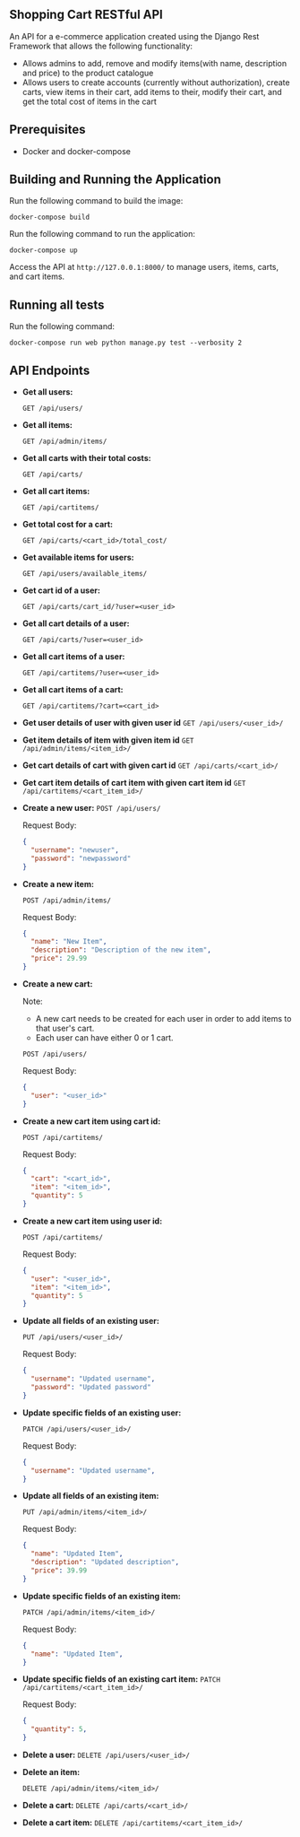 ## Shopping Cart RESTful API

An API for a e-commerce application created using the Django Rest Framework that allows the following functionality:

- Allows admins to add, remove and modify items(with name, description and price) to the product catalogue
- Allows users to create accounts (currently without authorization), create carts, view items in their cart, add items to their, modify their cart, and get the total cost of items in the cart

## Prerequisites
- Docker and docker-compose

## Building and Running the Application

Run the following command to build the image:

```
docker-compose build
```

Run the following command to run the application:

```
docker-compose up
```

Access the API at `http://127.0.0.1:8000/` to manage users, items, carts, and cart items.

## Running all tests

Run the following command:

```
docker-compose run web python manage.py test --verbosity 2
```

## API Endpoints

- **Get all users:**

  `GET /api/users/`

- **Get all items:**

  `GET /api/admin/items/`

- **Get all carts with their total costs:**

  `GET /api/carts/`

- **Get all cart items:**

  `GET /api/cartitems/`

- **Get total cost for a cart:**

  `GET /api/carts/<cart_id>/total_cost/`

- **Get available items for users:**

  `GET /api/users/available_items/`

- **Get cart id of a user:**

  `GET /api/carts/cart_id/?user=<user_id>`

- **Get all cart details of a user:**

  `GET /api/carts/?user=<user_id>`

- **Get all cart items of a user:**

  `GET /api/cartitems/?user=<user_id>`

- **Get all cart items of a cart:**

  `GET /api/cartitems/?cart=<cart_id>`

- **Get user details of user with given user id**
  `GET /api/users/<user_id>/`

- **Get item details of item with given item id**
  `GET /api/admin/items/<item_id>/`

- **Get cart details of cart with given cart id**
  `GET /api/carts/<cart_id>/`

- **Get cart item details of cart item with given cart item id**
  `GET /api/cartitems/<cart_item_id>/`

- **Create a new user:**
  `POST /api/users/`

  Request Body:

  ```json
  {
    "username": "newuser",
    "password": "newpassword"
  }
  ```

- **Create a new item:**

  `POST /api/admin/items/`

  Request Body:

  ```json
  {
    "name": "New Item",
    "description": "Description of the new item",
    "price": 29.99
  }
  ```

- **Create a new cart:**

  Note: 
    - A new cart needs to be created for each user in order to add items to that user's cart.
    - Each user can have either 0 or 1 cart.

  `POST /api/users/`

  Request Body:

  ```json
  {
    "user": "<user_id>"
  }
  ```

- **Create a new cart item using cart id:**

  `POST /api/cartitems/`

  Request Body:

  ```json
  {
    "cart": "<cart_id>",
    "item": "<item_id>",
    "quantity": 5
  }
  ```

- **Create a new cart item using user id:**

  `POST /api/cartitems/`

  Request Body:

  ```json
  {
    "user": "<user_id>",
    "item": "<item_id>",
    "quantity": 5
  }
  ```
- **Update all fields of an existing user:**

  `PUT /api/users/<user_id>/`

  Request Body:

  ```json
  {
    "username": "Updated username",
    "password": "Updated password"
  }
  ```

- **Update specific fields of an existing user:**

  `PATCH /api/users/<user_id>/`

  Request Body:

  ```json
  {
    "username": "Updated username",
  }
  ```

- **Update all fields of an existing item:**

  `PUT /api/admin/items/<item_id>/`

  Request Body:

  ```json
  {
    "name": "Updated Item",
    "description": "Updated description",
    "price": 39.99
  }
  ```

- **Update specific fields of an existing item:**

  `PATCH /api/admin/items/<item_id>/`

  Request Body:

  ```json
  {
    "name": "Updated Item",
  }
  ```

- **Update specific fields of an existing cart item:**
  `PATCH /api/cartitems/<cart_item_id>/`

  Request Body:

  ```json
  {
    "quantity": 5,
  }
  ```

- **Delete a user:**
  `DELETE /api/users/<user_id>/`

- **Delete an item:**

  `DELETE /api/admin/items/<item_id>/`

- **Delete a cart:**
  `DELETE /api/carts/<cart_id>/`

- **Delete a cart item:**
  `DELETE /api/cartitems/<cart_item_id>/`
